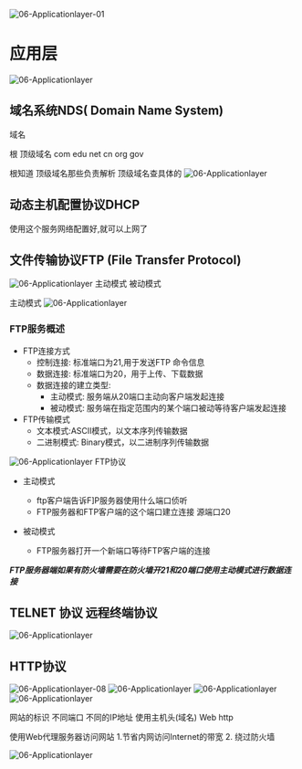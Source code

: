 
![06-Applicationlayer-01](image/06-Applicationlayer-01.png)


# 应用层
![06-Applicationlayer](image/06-Applicationlayer-02.png)


## 域名系统NDS( Domain Name System)

域名

根
顶级域名  com  edu  net  cn  org  gov 


根知道 顶级域名那些负责解析
顶级域名查具体的
![06-Applicationlayer](image/06-Applicationlayer-03.png)

## 动态主机配置协议DHCP

使用这个服务网络配置好,就可以上网了


## 文件传输协议FTP (File Transfer Protocol)

![06-Applicationlayer](image/06-Applicationlayer-04.png)
主动模式
被动模式

主动模式
![06-Applicationlayer](image/06-Applicationlayer-05.png)


### FTP服务概述
- FTP连接方式
  - 控制连接: 标准端口为21,用于发送FTP 命令信息
  - 数据连接: 标准端口为20，用于上传、下载数据
  - 数据连接的建立类型:
    - 主动模式: 服务端从20端口主动向客户端发起连接
    - 被动模式: 服务端在指定范围内的某个端口被动等待客户端发起连接
- FTP传输模式
  - 文本模式:ASCII模式，以文本序列传输数据
  - 二进制模式: Binary模式，以二进制序列传输数据

![06-Applicationlayer](image/06-Applicationlayer-06.png)
FTP协议
- 主动模式    
  - ftp客户端告诉F]P服务器使用什么端口侦听
  - FTP服务器和FTP客户端的这个端口建立连接 源端口20

- 被动模式
  - FTP服务器打开一个新端口等待FTP客户端的连接

***FTP服务器端如果有防火墙需要在防火墙开21和20端口使用主动模式进行数据连接***


## TELNET 协议 远程终端协议
![06-Applicationlayer](image/06-Applicationlayer-07.png)


## HTTP协议


![06-Applicationlayer-08](image/06-Applicationlayer-08.png)
![06-Applicationlayer](image/06-Applicationlayer-09.png)
![06-Applicationlayer](image/06-Applicationlayer-10.png)
![06-Applicationlayer](image/06-Applicationlayer-11.png)


网站的标识 不同端口 不同的IP地址 使用主机头(域名)
Web http


使用Web代理服务器访问网站
1.节省内网访问Internet的带宽
2. 绕过防火墙

![06-Applicationlayer](image/06-Applicationlayer-12.png)
